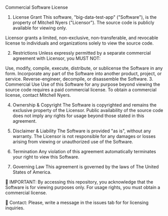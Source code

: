 Commercial Software License
1. License Grant
This software, "big-data-test-app" ("Software"), is the property of Mitchell Nyers ("Licensor"). The source code is publicly available for viewing only.

Licensor grants a limited, non-exclusive, non-transferable, and revocable license to individuals and organizations solely to view the source code.

2. Restrictions
Unless expressly permitted by a separate commercial agreement with Licensor, you MUST NOT:

Use, modify, compile, execute, distribute, or sublicense the Software in any form.
Incorporate any part of the Software into another product, project, or service.
Reverse-engineer, decompile, or disassemble the Software.
3. Commercial Use
Use of this Software for any purpose beyond viewing the source code requires a paid commercial license. To obtain a commercial license, contact Mitchell Nyers.

4. Ownership & Copyright
The Software is copyrighted and remains the exclusive property of the Licensor. Public availability of the source code does not imply any rights for usage beyond those stated in this agreement.

5. Disclaimer & Liability
The Software is provided "as is", without any warranty. The Licensor is not responsible for any damages or losses arising from viewing or unauthorized use of the Software.

6. Termination
Any violation of this agreement automatically terminates your right to view this Software.

7. Governing Law
This agreement is governed by the laws of The United States of America.

🚨 IMPORTANT: By accessing this repository, you acknowledge that the Software is for viewing purposes only. For usage rights, you must obtain a commercial license.

📩 Contact: Please, write a message in the issues tab for for licensing inquiries.

